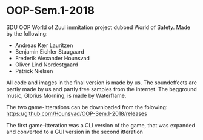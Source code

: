 # OOP-Sem.1-2018
SDU OOP World of Zuul immitation project dubbed World of Safety.
Made by the following:
* Andreas Kær Lauritzen
* Benjamin Eichler Staugaard
* Frederik Alexander Hounsvad
* Oliver Lind Nordestgaard
* Patrick Nielsen

All code and images in the final version is made by us. The soundeffects are partly made by us and partly free samples from the internet.
The bagground music, Glorius Morning, is made by Waterflame.

The two game-itterations can be downloaded from the folowing:
https://github.com/Hounsvad/OOP-Sem.1-2018/releases

The first game-itteration was a CLI version of the game, that was expanded and converted to a GUI version in the second itteration
